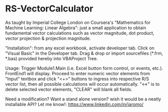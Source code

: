 # RS-VectorCalculator
As taught by Imperial College London on Coursera's "Mathematics for Machine Learning: Linear Algebra": just a small application to obtain fundamental vector calculations such as vector magnitude, dot product, vector projection &amp; projection magnitude.

"Installation": from any excel workbook, activate developer tab.  Click on "Visual Basic" in the Developer tab.  Drag & drop or import sourcefiles (*.frm, *.bas) provided hereby into VBAProject Tree.

Usage: Trigger Module1.Main (i.e. Excel button form control, or events, etc.).  FrontEnd1 will display.  Proceed to enter numeric vector elements from "Input" textbox and click "<+>" buttons to ingress into respective R/S vector list, then all possible calculations will occur automatically.  "<->" is to delete selected vector elements, "CLEAR" will blank all fields.

Need a modification? Want a stand alone version? wish it would be a neatly installable API? Let me know!: https://www.linkedin.com/in/jaromo/

